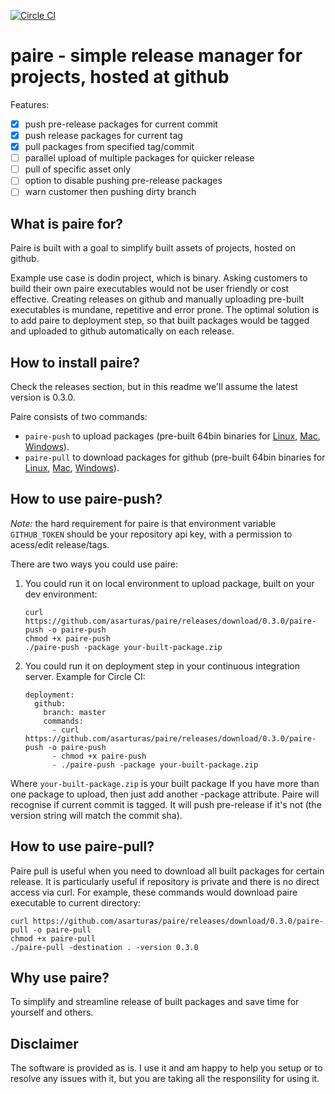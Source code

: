[![Circle CI](https://circleci.com/gh/asarturas/paire/tree/master.svg?style=svg)](https://circleci.com/gh/asarturas/paire/tree/master)
# paire - simple release manager for projects, hosted at github

Features:
 - [x] push pre-release packages for current commit
 - [x] push release packages for current tag
 - [x] pull packages from specified tag/commit
 - [ ] parallel upload of multiple packages for quicker release
 - [ ] pull of specific asset only
 - [ ] option to disable pushing pre-release packages
 - [ ] warn customer then pushing dirty branch

## What is paire for?

Paire is built with a goal to simplify built assets of projects, hosted on github.

Example use case is dodin project, which is binary.
Asking customers to build their own paire executables would not be user friendly or cost effective.
Creating releases on github and manually uploading pre-built executables is mundane, repetitive and error prone.
The optimal solution is to add paire to deployment step, so that built packages would be tagged and uploaded to github automatically on each release. 

## How to install paire?

Check the releases section, but in this readme we'll assume the latest version is 0.3.0.

Paire consists of two commands:
 - `paire-push` to upload packages (pre-built 64bin binaries for [Linux](https://github.com/asarturas/paire/releases/download/0.3.0/paire-push), [Mac](https://github.com/asarturas/paire/releases/download/0.3.0/paire-push_mac),  [Windows](https://github.com/asarturas/paire/releases/download/0.3.0/paire-push.exe)).
 - `paire-pull` to download packages for github (pre-built 64bin binaries for [Linux](https://github.com/asarturas/paire/releases/download/0.3.0/paire-pull), [Mac](https://github.com/asarturas/paire/releases/download/0.3.0/paire-pull_mac),  [Windows](https://github.com/asarturas/paire/releases/download/0.3.0/paire-pull.exe)).

## How to use paire-push?

*Note:* the hard requirement for paire is that environment variable `GITHUB_TOKEN` should be your repository api key, with a permission to acess/edit release/tags.

There are two ways you could use paire:

1. You could run it on local environment to upload package, built on your dev environment:
   
   ```
   curl https://github.com/asarturas/paire/releases/download/0.3.0/paire-push -o paire-push
   chmod +x paire-push
   ./paire-push -package your-built-package.zip
   ```
   
2. You could run it on deployment step in your continuous integration server. Example for Circle CI:
    
   ```
   deployment:
     github:
       branch: master
       commands:
         - curl https://github.com/asarturas/paire/releases/download/0.3.0/paire-push -o paire-push
         - chmod +x paire-push
         - ./paire-push -package your-built-package.zip
   ```

Where `your-built-package.zip` is your built package
If you have more than one package to upload, then just add another -package attribute.
Paire will recognise if current commit is tagged.
It will push pre-release if it's not (the version string will match the commit sha).

## How to use paire-pull?

Paire pull is useful when you need to download all built packages for certain release.
It is particularly useful if repository is private and there is no direct access via curl.
For example, these commands would download paire executable to current directory:
```
curl https://github.com/asarturas/paire/releases/download/0.3.0/paire-pull -o paire-pull
chmod +x paire-pull
./paire-pull -destination . -version 0.3.0
```

## Why use paire?

To simplify and streamline release of built packages and save time for yourself and others.

## Disclaimer

The software is provided as is. I use it and am happy to help you setup or to resolve any issues with it, but you are taking all the responsility for using it.

